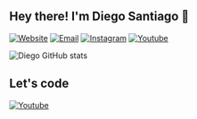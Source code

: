 ## Hey there! I'm Diego Santiago 👋
[![Website](https://img.shields.io/badge/website-000000?style=for-the-badge&logo=About.me&logoColor=white)]()
[![Email](https://img.shields.io/badge/Gmail-D14836?style=for-the-badge&logo=gmail&logoColor=white)]()
[![Instagram](https://img.shields.io/badge/Instagram-E4405F?style=for-the-badge&logo=instagram&logoColor=white)]()
[![Youtube](https://img.shields.io/badge/YouTube-FF0000?style=for-the-badge&logo=youtube&logoColor=white)]()

![Diego GitHub stats](https://github-readme-stats.vercel.app/api?username=DiegoDodss&show_icons=true&theme=onedark)

## Let's code
[![Youtube](https://img.shields.io/badge/Python-3776AB?style=for-the-badge&logo=python&logoColor=white)]()
